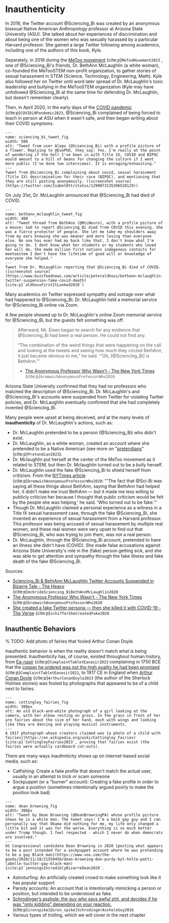 # Inauthenticity

In 2016, the Twitter account @Sciencing_Bi was created by an anonymous bisexual Native American Anthropology professor at Arizona State University (ASU). She talked about her experiences of discrimination and about being one of the women who was sexually harassed by a particular Harvard professor. She gained a large Twitter following among academics, including one of the authors of this book, Kyle.

Separately, in 2018 during the [MeToo movement](https://en.wikipedia.org/wiki/MeToo_movement) {cite:p}`MeTooMovement2023` , one of @Sciencing_Bi's friends, Dr. BethAnn McLaughlin (a white woman), co-founded the MeTooSTEM non-profit organization, to gather stories of sexual harassment in STEM (Science, Technology, Engineering, Math). Kyle also followed her on Twitter until word later spread of Dr. McLaughlin's toxic leadership and bullying in the MeTooSTEM organization (Kyle may have unfollowed @Sciencing_Bi at the same time for defending Dr. McLaughlin, but doesn't remember clearly).

Then, in April 2020, in the early days of the [COVID pandemic](https://en.wikipedia.org/wiki/COVID-19_pandemic) {cite:p}`COVID19Pandemic2023`, @Sciencing_Bi complained of being forced to teach in person at ASU when it wasn't safe, and then began writing about their COVID symptoms. 

```{figure} sciencing_bi_tweet.png
---
name: sciencing_bi_tweet_fig
width: 500
alt: "Tweet from user Alepo (@Sciencing_Bi) with a profile picture of a flower. Replying to @EvoPhD, they say: Yes. I'm really at the point of wondering if the hell I've been in with Title IX, COVID and BIPOC would amount to a hill of beans for changing the culture if I went more public (I've done two interviews). It is enraging/exhausting."
---
Tweet from @Sciencing_Bi complaining about covid, sexual harassment (Title IX) descrimination for their race (BIPOC), and mentioning that they are still posting anonymously. ([screenshot source](https://twitter.com/IsabelOtt/status/1290073135396528129))
```

On July 31st, Dr. McLaughlin announced that @Sciencing_Bi had died of COVID. 

```{figure} bethann_mclaughlin_tweet.jpg
---
name: bethann_mclaughlin_tweet_fig
width: 400
alt: "Tweet thread from BethAnn (@McLNeuro), with a profile picture of a mouse: Sad to report @Sciencing_Bi died from COVID this evening. She was a fierce protector of people. She let me take my shoulders away from my ears knowing she was meaner and more loving than everyone else. No one has ever had my back like that. I don't know what I'm going to do. I dont know what her students or my students who loved her will do. She made million first nations indegenous contacts for meetoostem I don't have the lifetime of good will or knowledge of everyone she helped."
---
Tweet from Dr. McLaughlin reporting that @Sciencing_Bi died of COVID. ([screenshot source](https://www.buzzfeednews.com/article/peteraldhous/bethann-mclaughlin-twitter-suspension-fake-covid-death) {cite:p}`aldhousFirstItLooked2020`)
```

Many academics on Twitter expressed sympathy and outrage over what had happened to @Sciencing_Bi. Dr. McLaughlin held a memorial service for @Sciencing_Bi online via Zoom.

A few people showed up to Dr. McLaughlin's online Zoom memorial service for @Sciencing_Bi, but the guests felt something was off.

> Afterward, Mr. Eisen began to search for any evidence that @Sciencing_Bi had been a real person. He could not find any.
>
>“The combination of the weird things that were happening on the call and looking at the tweets and seeing how much they circled BethAnn, it just became obvious to me,” he said. “‘Oh, [@Sciencing_Bi] is BethAnn.’”
>
> - [The Anonymous Professor Who Wasn't - The New York Times](https://www.nytimes.com/2020/08/04/style/college-coronavirus-hoax.html) {cite:p}`bromwichAnonymousProfessorWho2020`


Arizona State University confirmed that they had no professors who matched the description of @Sciencing_Bi. Dr. McLaughlin's and @Sciencing_Bi's accounts were suspended from Twitter for violating Twitter policies, and Dr. McLaughlin eventually confirmed that she had completely invented @Sciencing_Bi.

Many people were upset at being deceived, and at the many levels of __inauthenticity__ of Dr. McLaughlin's actions, such as:
- Dr. McLaughlin pretended to be a person (@Sciencing_Bi) who didn't exist.
- Dr. McLaughlin, as a white woman, created an account where she pretended to be a Native American (see more on "[pretendians](https://en.wikipedia.org/wiki/Pretendian)" {cite:p}`Pretendian2023`).
- Dr. Mclaughlin put herself at the center of the MeToo movement as it related to STEM, but then Dr. Mclaughlin turned out to be a bully herself.
- Dr. McLaughlin used the fake @Sciencing_Bi to shield herself from critizism. From the [NYTimes article](https://www.nytimes.com/2020/08/04/style/college-coronavirus-hoax.html) {cite:p}`bromwichAnonymousProfessorWho2020`: "'The fact that @Sci-Bi was saying all these things about BethAnn, saying that BethAnn had helped her, it didn’t make me trust BethAnn — but it made me less willing to publicly criticize her because I thought that public criticism would be felt by the people she was helping,' he said. 'Who turned out to be fake.'"
- Though Dr. McLaughlin claimed a personal experience as a witness in a Title IX sexual harassment case, through the fake @Sciencing_Bi, she invented an experience of sexual harassment from a Harvard professor. This professor was being accused of sexual harassment by multiple real women, and these real women were very upset to find out that @Sciencing_Bi, who was trying to join them, was not a real person.
- Dr. McLaughlin, through the @Sciencing_Bi account, pretended to have an illness she didn't have (COVID). She made false accusations against Arizona State University's role in the (fake) person getting sick, and she was able to get attention and sympathy through the fake illness and fake death of the fake @Sciencing_Bi.

Sources:
- [Sciencing_Bi & BethAnn McLaughlin Twitter Accounts Suspended in Bizarre Tale - The Heavy](https://heavy.com/news/2020/08/sciencing_bi-bethann-mclaughlin-asu/) {cite:p}`mcbrideSciencing_BiBethAnnMcLaughlin2020`
- [The Anonymous Professor Who Wasn't - The New York Times](https://www.nytimes.com/2020/08/04/style/college-coronavirus-hoax.html) {cite:p}`bromwichAnonymousProfessorWho2020`
- [She created a fake Twitter persona — then she killed it with COVID-19 - The Verge](https://www.theverge.com/21419820/fake-twitter-persona-covid-death-munchausen-metoostem-co-founder) {cite:p}`schifferSheCreatedFake2020`

## Inauthentic Behaviors

% TODO: Add photo of fairies that fooled Arthur Conan Doyle

Inauthentic behavior is when the reality doesn't match what is being presented. Inauthenticity has, of course, existed throughout human history, from [Ea-nasir](https://en.wikipedia.org/wiki/Complaint_tablet_to_Ea-nasir) {cite:p}`ComplaintTabletEanasir2023` complaining in 1750 BCE that the [copper he ordered was not the high quality he had been promised](https://knowyourmeme.com/memes/complaint-tablet-to-ea-nasir) {cite:p}`ComplaintTabletEanasir2021`, to 1917 CE in England when [Arthur Conan Doyle](https://en.wikipedia.org/wiki/Arthur_Conan_Doyle) {cite:p}`ArthurConanDoyle2023` (the author of the Sherlock Holmes stories) was fooled by photographs that appeared to be of a child next to fairies.

```{figure} cottingley_fairies_1.jpg
---
name: cottingley_fairies_fig
width: 300px
alt: An old black-and-white photograph of a girl looking at the camera, with her elbow resting on grass. In the grass in front of her are fairies about the size of her hand, each with wings and looking like they are dancing and playing musical instruments.
---
A 1917 photograph whose creators claimed was [a photo of a child with fairies](https://en.wikipedia.org/wiki/Cottingley_Fairies) {cite:p}`CottingleyFairies2023`, proving that fairies exist (the fairies were actually cardboard cut-outs).
```



There are many ways inauthnticity shows up on internet-based social media, such as:

  - Catfishing: Create a fake profile that doesn't match the actual user, usually in an attempt to trick or scam someone
  - Sockpuppet (or a "burner" account): Creating a fake profile in order to argue a position (sometimes intentionally argued poorly to make the position look bad)

```{figure} dean_browning.jpg
---
name: dean_browning_fig
width: 300px
alt: "Tweet by Dean Browning (@DeanBrowningPA) whose profile picture shows he is a white man. The tweet says: I'm a back gay guy and I can personally say that Obama did nothing for me, my life only changed a little bit and it was for the worse. Everything is so much better under Trump though. I feel respected - which I never do when democrats are involved."
---
US Congressional candidate Dean Browning in 2020 [posting what appears to be a post intended for a sockpuppet account where he was pretending to be a gay Black man](https://www.vox.com/the-goods/2020/11/10/21559458/dean-browning-dan-purdy-byl-holte-patti-labelle-twitter-gay-black-man) {cite:p}`jenningsIncrediblyBizarreDean2020`.
```

  - Astroturfing: An artificially created crowd to make something look like it has popular support
  - Parody accounts: An account that is intentionally mimicking a person or position, but intended to be understood as fake.
  - [Schrodinger’s asshole: the guy who says awful shit, and decides if he was "only kidding" depending on your reaction.](https://twitter.com/iron_spike/status/764154457340973056?lang=en) {cite:p}`ironspike[@iron_spike]SchrodingerAssholeGuy2016`
  - Various types of trolling, which we will cover in the next chapter

